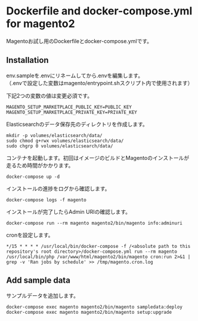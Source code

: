 Dockerfile and docker-compose.yml for magento2
==============================================

Magentoお試し用のDockerfileとdocker-compose.ymlです。

## Installation

env.sampleを.envにリネームしてから.envを編集します。  
（.envで設定した変数はmagento/entrypoint.shスクリプト内で使用されます）

下記2つの変数の値は変更必須です。

```
MAGENTO_SETUP_MARKETPLACE_PUBLIC_KEY=PUBLIC_KEY
MAGENTO_SETUP_MARKETPLACE_PRIVATE_KEY=PRIVATE_KEY
```

Elasticsearchのデータ保存先のディレクトリを作成します。

```
mkdir -p volumes/elasticsearch/data/
sudo chmod g+rwx volumes/elasticsearch/data/
sudo chgrp 0 volumes/elasticsearch/data/
```

コンテナを起動します。初回はイメージのビルドとMagentoのインストールが走るため時間がかかります。

```
docker-compose up -d
```

インストールの進捗をログから確認します。

```
docker-compose logs -f magento
```

インストールが完了したらAdmin URIの確認します。

```
docker-compose run --rm magento magento2/bin/magento info:adminuri
```

cronを設定します。

```
*/15 * * * * /usr/local/bin/docker-compose -f /<absolute path to this repository's root directory>/docker-compose.yml run --rm magento /usr/local/bin/php /var/www/html/magento2/bin/magento cron:run 2>&1 | grep -v 'Ran jobs by schedule' >> /tmp/magento.cron.log
```

## Add sample data

サンプルデータを追加します。

```
docker-compose exec magento magento2/bin/magento sampledata:deploy
docker-compose exec magento magento2/bin/magento setup:upgrade
```


